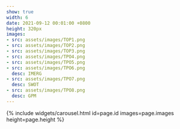 ```yaml
---
show: true
width: 6
date: 2021-09-12 00:01:00 +0800
height: 320px
images:
- src: assets/images/TOP1.png
- src: assets/images/TOP2.png
- src: assets/images/TOP3.png
- src: assets/images/TPO4.png
- src: assets/images/TPO5.png
- src: assets/images/TPO6.png
  desc: IMERG
- src: assets/images/TPO7.png
  desc: SWOT
- src: assets/images/TPO8.png
  desc: GPM
---
```


{% include widgets/carousel.html id=page.id images=page.images height=page.height %}
